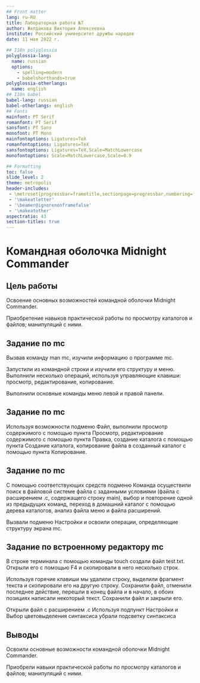 ```yaml
---
## Front matter
lang: ru-RU
title: Лабораторная работа №7
author: Желдакова Виктория Алексеевна
institute: Российский университет дружбы народов
date: 11 мая 2022 г.

## I18n polyglossia
polyglossia-lang:
  name: russian
  options:
	- spelling=modern
	- babelshorthands=true
polyglossia-otherlangs:
  name: english
## I18n babel
babel-lang: russian
babel-otherlangs: english
## Fonts
mainfont: PT Serif
romanfont: PT Serif
sansfont: PT Sans
monofont: PT Mono
mainfontoptions: Ligatures=TeX
romanfontoptions: Ligatures=TeX
sansfontoptions: Ligatures=TeX,Scale=MatchLowercase
monofontoptions: Scale=MatchLowercase,Scale=0.9

## Formatting
toc: false
slide_level: 2
theme: metropolis
header-includes: 
 - \metroset{progressbar=frametitle,sectionpage=progressbar,numbering=fraction}
 - '\makeatletter'
 - '\beamer@ignorenonframefalse'
 - '\makeatother'
aspectratio: 43
section-titles: true
---
```


# Командная оболочка Midnight Commander

## Цель работы

Освоение основных возможностей командной оболочки Midnight Commander. 

Приобретение навыков практической работы по просмотру каталогов и файлов; манипуляций с ними.

## Задание по mc 

Вызвав команду man mc, изучили информацию о программе mc.

Запустили из командной строки и изучили его структуру и меню. Выполнили несколько операций, используя управляющие клавиши: просмотр, редактирование, копирование.

Выполнили основные команды меню левой и правой панели.

## Задание по mc 

Используя возможности подменю Файл, выполнили просмотр содержимого с помощью пункта Просмотр, редактирование содержимого с помощью пункта Правка, создание каталога с помощью пункта Создание каталога, копирование файла в созданный каталог с помощью пункта Копирование. 

## Задание по mc 

С помощью соответствующих средств подменю Команда осуществили поиск в файловой системе файла с заданными условиями (файла с расширением .c, содержащего строку main), выбор и повторение одной из предыдущих команд, переход в домашний каталог с помощью дерева каталогов, анализ файла меню и файла расширений.

Вызвали подменю Настройки и освоили операции, определяющие структуру экрана mc.

## Задание по встроенному редактору mc

В строке терминала с помощью команды touch создали файл test.txt. Открыли его с помощью F4 и скопировали в него несколько строк.

Используя горячие клавиши мы удалили строку, выделили фрагмент текста и скопировали его на другую строку. Сохранили файл, отменили последнее действие, перешли в конец файла и в начало, в обоих позициях написали некоторый текст. Сохранили файл и закрыли его.

Открыли файл с расширением .c Используя подпункт Настройки и Выбор цветовыделения синтаксиса убрали подсветку синтаксиса

## Выводы

Освоили основные возможности командной оболочки Midnight Commander. 

Приобрели навыки практической работы по просмотру каталогов и файлов; манипуляций с ними.


